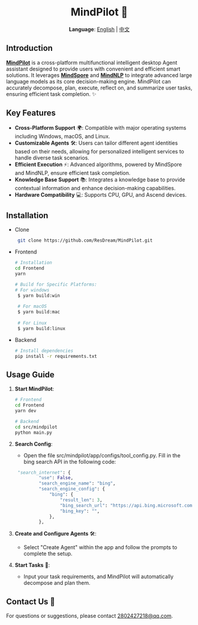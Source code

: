 # <center>MindPilot 🚀
<div align="center">

**Language**: [English](README.md) | [中文](README-zh.md)

</div>

## Introduction

[**MindPilot**](https://github.com/ResDream/MindPilot) is a cross-platform multifunctional intelligent desktop Agent assistant designed to provide users with convenient and efficient smart solutions. It leverages [**MindSpore**](https://github.com/mindspore-ai/mindspore) and [**MindNLP**](https://github.com/mindspore-lab/mindnlp) to integrate advanced large language models as its core decision-making engine. MindPilot can accurately decompose, plan, execute, reflect on, and summarize user tasks, ensuring efficient task completion. ✨

## Key Features

- **Cross-Platform Support** 🌍: Compatible with major operating systems including Windows, macOS, and Linux.
- **Customizable Agents** 🛠️: Users can tailor different agent identities based on their needs, allowing for personalized intelligent services to handle diverse task scenarios.
- **Efficient Execution** ⚡: Advanced algorithms, powered by MindSpore and MindNLP, ensure efficient task completion.
- **Knowledge Base Support** 📚: Integrates a knowledge base to provide contextual information and enhance decision-making capabilities.
- **Hardware Compatibility** 💻: Supports CPU, GPU, and Ascend devices.

## Installation
- Clone
   ```bash
    git clone https://github.com/ResDream/MindPilot.git
   ```
- Frontend 
   ```bash
  # Installation
   cd Frontend
   yarn
  
  # Build for Specific Platforms:
   # For windows
    $ yarn build:win
    
    # For macOS
    $ yarn build:mac
    
    # For Linux
    $ yarn build:linux
   ```
  
- Backend 
    ```bash
    # Install dependencies
    pip install -r requirements.txt
    ```

## Usage Guide

1. **Start MindPilot**:
   ```bash
   # Frontend
   cd Frontend
   yarn dev
   
   # Backend
   cd src/mindpilot
   python main.py
   ```

2. **Search Config**:
    - Open the file src/mindpilot/app/configs/tool_config.py. 
Fill in the bing search API in the following code: 
   ```python
    "search_internet": { 
            "use": False, 
            "search_engine_name": "bing", 
            "search_engine_config": { 
                "bing": { 
                    "result_len": 3, 
                    "bing_search_url": "https://api.bing.microsoft.com/v7.0/search", 
                    "bing_key": "", 
                }, 
            }, 
    ```

3. **Create and Configure Agents** 🛠️:
   - Select "Create Agent" within the app and follow the prompts to complete the setup.

4. **Start Tasks** 📝:
   - Input your task requirements, and MindPilot will automatically decompose and plan them.


## Contact Us 📧

For questions or suggestions, please contact [2802427218@qq.com](mailto:your-email@example.com).

